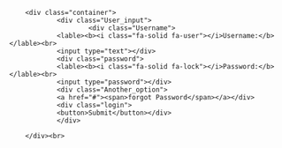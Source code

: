 <!DOCTYPE html>
<html>
<head>
    <title>Document</title>
<link rel="stylesheet" href="style1.css" type="text/css">
<link rel="stylesheet" href="https://cdnjs.cloudflare.com/ajax/libs/font-awesome/6.4.0/css/all.min.css" integrity="sha512-iecdLmaskl7CVkqkXNQ/ZH/XLlvWZOJyj7Yy7tcenmpD1ypASozpmT/E0iPtmFIB46ZmdtAc9eNBvH0H/ZpiBw==" crossorigin="anonymous" referrerpolicy="no-referrer" />

</head>
<body >
    
        <div class="container">
                <div class="User_input">
                        <div class="Username">
                <lable><b><i class="fa-solid fa-user"></i>Username:</b></lable><br>
                <input type="text"></div>
                <div class="password">
                <lable><b><i class="fa-solid fa-lock"></i>Password:</b></lable><br>
                <input type="password"></div>
                <div class="Another_option">
                <a href="#"><span>forgot Password</span></a></div>
                <div class="login">
                <button>Submit</button></div>
                </div>
    
        </div><br>
          
    
</body>
</html>
